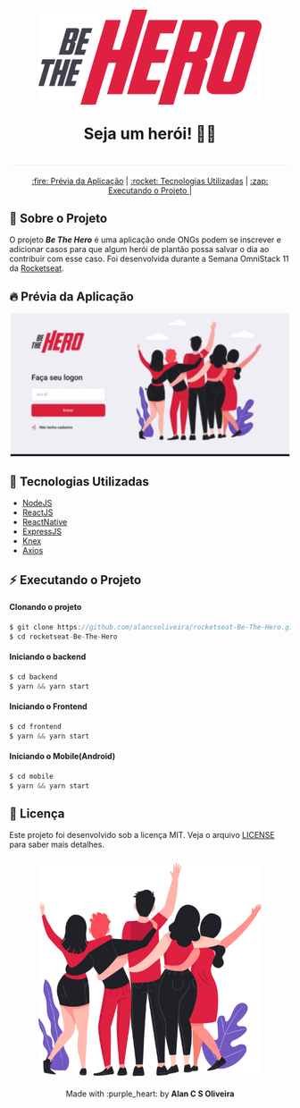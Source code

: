 <h1 align="center" style="border-bottom: 1px solid #eee; margin: 20px 0; padding-bottom: 10px;">
<img src="./img/logo.svg" width="400px" alt="logo" /><br>
<p>Seja um herói! 🦸‍♂️</p>
</h1>



<p align="center" >
  <a href="#fire-prévia-da-aplicação"> :fire: Prévia da Aplicação</a> |
  <a href="#rocket-tecnologias-utilizadas"> :rocket: Tecnologias Utilizadas</a> |
  <a href="#zap-executando-o-projeto"> :zap: Executando o Projeto </a> |
</p>

## :bookmark_tabs: Sobre o Projeto

O projeto ***Be The Hero*** é uma aplicação onde ONGs podem se inscrever e adicionar casos para que algum herói de plantão possa salvar o dia ao contribuir com esse caso. Foi desenvolvida durante a Semana OmniStack 11 da [Rocketseat](https://rocketseat.com.br/).

## :fire: Prévia da Aplicação

<div align="center">

<img src="./img/bethehero.gif" width="500px" alt="logo" />

</div>

## :rocket: Tecnologias Utilizadas


- [NodeJS](https://nodejs.org/en/)
- [ReactJS](https://pt-br.reactjs.org/)
- [ReactNative](https://reactnative.dev/)
- [ExpressJS](https://expressjs.com/pt-br/)
- [Knex](http://knexjs.org/)
- [Axios](https://github.com/axios/axios)

## :zap: Executando o Projeto


#### Clonando o projeto

```jsx
$ git clone https://github.com/alancsoliveira/rocketseat-Be-The-Hero.git
$ cd rocketseat-Be-The-Hero
```

#### Iniciando o backend

```jsx
$ cd backend
$ yarn && yarn start
```

#### Iniciando o Frontend

```jsx
$ cd frontend
$ yarn && yarn start
```

#### Iniciando o Mobile(Android)

```jsx
$ cd mobile
$ yarn && yarn start
```

## :memo: Licença

Este projeto foi desenvolvido sob a licença MIT. Veja o arquivo [LICENSE](LICENSE) para saber mais detalhes.


<p align="center" style="margin-top: 20px;">
  <img src="./img/heroes.png" width="400px" alt="heroes" />
</p>

<p align="center" style="margin-top: 20px;">Made with :purple_heart: by <strong> Alan C S Oliveira </p>
